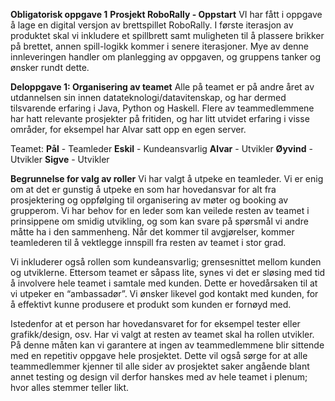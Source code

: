 **Obligatorisk oppgave 1**
**Prosjekt RoboRally - Oppstart**
VI har fått i oppgave å lage en digital versjon av brettspillet RoboRally. I første iterasjon av produktet skal vi inkludere et spillbrett 
samt muligheten til å plassere brikker på brettet, annen spill-logikk kommer i senere iterasjoner. Mye av denne innleveringen handler om 
planlegging av oppgaven, og gruppens tanker og ønsker rundt dette. 

**Deloppgave 1: Organisering av teamet**
Alle på teamet er på andre året av utdannelsen sin innen datateknologi/datavitenskap, og har dermed tilsvarende erfaring i Java, Python 
og Haskell. Flere av teammedlemmene har hatt relevante prosjekter på fritiden, og har litt utvidet erfaring i visse områder, for eksempel 
har Alvar satt opp en egen server.

Teamet:
**Pål** 		- Teamleder
**Eskil** 		- Kundeansvarlig
**Alvar** 		- Utvikler
**Øyvind** 	- Utvikler
**Sigve** 		- Utvikler


**Begrunnelse for valg av roller**
Vi har valgt å utpeke en teamleder. Vi er enig om at det er gunstig å utpeke en som har hovedansvar for alt fra prosjektering og oppfølging
til organisering av møter og booking av grupperom. Vi har behov for en leder som kan veilede resten av teamet i prinsippene om smidig 
utvikling, og som kan svare på spørsmål vi andre måtte ha i den sammenheng. Når det kommer til avgjørelser, kommer teamlederen til å 
vektlegge innspill fra resten av teamet i stor grad.

Vi inkluderer også rollen som kundeansvarlig; grensesnittet mellom kunden og utviklerne. Ettersom teamet er såpass lite, synes vi det 
er sløsing med tid å involvere hele teamet i samtale med kunden. Dette er hovedårsaken til at vi utpeker en “ambassadør”. Vi ønsker 
likevel god kontakt med kunden, for å effektivt kunne produsere et produkt som kunden er fornøyd med.

Istedenfor at et person har hovedansvaret for for eksempel tester eller grafikk/design, osv. Har vi valgt at resten av teamet skal ha 
rollen utvikler. På denne måten kan vi garantere at ingen av teammedlemmene blir sittende med en repetitiv oppgave hele prosjektet. Dette 
vil også sørge for at alle teammedlemmer kjenner til alle sider av prosjektet saker angående blant annet testing og design vil derfor 
hanskes med av hele teamet i plenum; hvor alles stemmer teller likt. 
